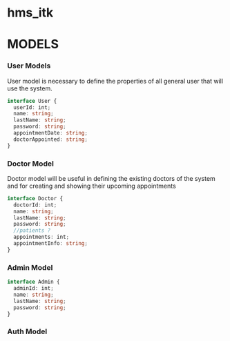# hms_itk

# MODELS

### User Models

User model is necessary to define the properties of all general user
that will use the system.

```ts
interface User {
  userId: int;
  name: string;
  lastName: string;
  password: string;
  appointmentDate: string;
  doctorAppointed: string;
}
```

### Doctor Model

Doctor model will be useful in defining the existing doctors of the system
and for creating and showing their upcoming appointments

```ts
interface Doctor {
  doctorId: int;
  name: string;
  lastName: string;
  password: string;
  //patients ?
  appointments: int;
  appointmentInfo: string;
}
```

### Admin Model

```ts
interface Admin {
  adminId: int;
  name: string;
  lastName: string;
  password: string;
}
```

### Auth Model
